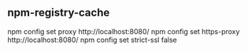 
npm-registry-cache
----


  npm config set proxy http://localhost:8080/
  npm config set https-proxy http://localhost:8080/
  npm config set strict-ssl false
